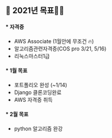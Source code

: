 ## :seedling: 2021년 목표:woman_farmer:



#### *  자격증

* AWS Associate (1월안에  무조건 :fire:)
* 알고리즘관련자격증(COS pro 3/21, 5/16)
* 리눅스마스터1급



#### * 1월 목표

* 포트폴리오 완성 (~1/14)
* Django 클론코딩완료
* AWS 자격증 취득



#### * 2월 목표

* python 알고리즘 완강 